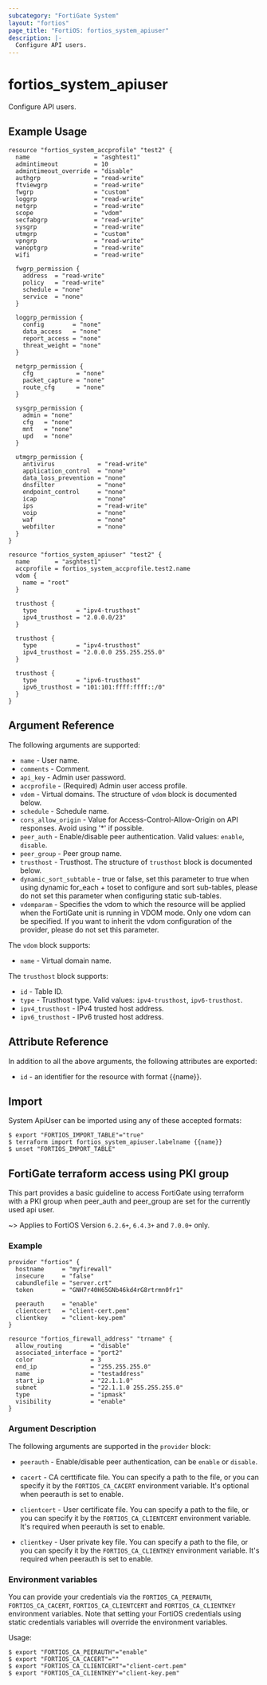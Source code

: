 ```yaml
---
subcategory: "FortiGate System"
layout: "fortios"
page_title: "FortiOS: fortios_system_apiuser"
description: |-
  Configure API users.
---
```


# fortios_system_apiuser
Configure API users.

## Example Usage

```hcl
resource "fortios_system_accprofile" "test2" {
  name                  = "asghtest1"
  admintimeout          = 10
  admintimeout_override = "disable"
  authgrp               = "read-write"
  ftviewgrp             = "read-write"
  fwgrp                 = "custom"
  loggrp                = "read-write"
  netgrp                = "read-write"
  scope                 = "vdom"
  secfabgrp             = "read-write"
  sysgrp                = "read-write"
  utmgrp                = "custom"
  vpngrp                = "read-write"
  wanoptgrp             = "read-write"
  wifi                  = "read-write"

  fwgrp_permission {
    address  = "read-write"
    policy   = "read-write"
    schedule = "none"
    service  = "none"
  }

  loggrp_permission {
    config        = "none"
    data_access   = "none"
    report_access = "none"
    threat_weight = "none"
  }

  netgrp_permission {
    cfg            = "none"
    packet_capture = "none"
    route_cfg      = "none"
  }

  sysgrp_permission {
    admin = "none"
    cfg   = "none"
    mnt   = "none"
    upd   = "none"
  }

  utmgrp_permission {
    antivirus            = "read-write"
    application_control  = "none"
    data_loss_prevention = "none"
    dnsfilter            = "none"
    endpoint_control     = "none"
    icap                 = "none"
    ips                  = "read-write"
    voip                 = "none"
    waf                  = "none"
    webfilter            = "none"
  }
}

resource "fortios_system_apiuser" "test2" {
  name       = "asghtest1"
  accprofile = fortios_system_accprofile.test2.name
  vdom {
    name = "root"
  }

  trusthost {
    type           = "ipv4-trusthost"
    ipv4_trusthost = "2.0.0.0/23"
  }

  trusthost {
    type           = "ipv4-trusthost"
    ipv4_trusthost = "2.0.0.0 255.255.255.0"
  }

  trusthost {
    type           = "ipv6-trusthost"
    ipv6_trusthost = "101:101:ffff:ffff::/0"
  }
}
```

## Argument Reference

The following arguments are supported:

* `name` - User name.
* `comments` - Comment.
* `api_key` - Admin user password.
* `accprofile` - (Required) Admin user access profile.
* `vdom` - Virtual domains. The structure of `vdom` block is documented below.
* `schedule` - Schedule name.
* `cors_allow_origin` - Value for Access-Control-Allow-Origin on API responses. Avoid using '*' if possible.
* `peer_auth` - Enable/disable peer authentication. Valid values: `enable`, `disable`.
* `peer_group` - Peer group name.
* `trusthost` - Trusthost. The structure of `trusthost` block is documented below.
* `dynamic_sort_subtable` - true or false, set this parameter to true when using dynamic for_each + toset to configure and sort sub-tables, please do not set this parameter when configuring static sub-tables.
* `vdomparam` - Specifies the vdom to which the resource will be applied when the FortiGate unit is running in VDOM mode. Only one vdom can be specified. If you want to inherit the vdom configuration of the provider, please do not set this parameter.

The `vdom` block supports:

* `name` - Virtual domain name.

The `trusthost` block supports:

* `id` - Table ID.
* `type` - Trusthost type. Valid values: `ipv4-trusthost`, `ipv6-trusthost`.
* `ipv4_trusthost` - IPv4 trusted host address.
* `ipv6_trusthost` - IPv6 trusted host address.


## Attribute Reference

In addition to all the above arguments, the following attributes are exported:
* `id` - an identifier for the resource with format {{name}}.

## Import

System ApiUser can be imported using any of these accepted formats:
```
$ export "FORTIOS_IMPORT_TABLE"="true"
$ terraform import fortios_system_apiuser.labelname {{name}}
$ unset "FORTIOS_IMPORT_TABLE"
```


## FortiGate terraform access using PKI group

This part provides a basic guideline to access FortiGate using terraform with a PKI group when peer_auth and peer_group are set for the currently used api user.

~> Applies to FortiOS Version `6.2.6+`, `6.4.3+` and `7.0.0+` only.

### Example

```hcl
provider "fortios" {
  hostname     = "myfirewall"
  insecure     = "false"
  cabundlefile = "server.crt"
  token        = "GNH7r40H65GNb46kd4rG8rtrmn0fr1"

  peerauth     = "enable"
  clientcert   = "client-cert.pem"
  clientkey    = "client-key.pem"
}

resource "fortios_firewall_address" "trname" {
  allow_routing        = "disable"
  associated_interface = "port2"
  color                = 3
  end_ip               = "255.255.255.0"
  name                 = "testaddress"
  start_ip             = "22.1.1.0"
  subnet               = "22.1.1.0 255.255.255.0"
  type                 = "ipmask"
  visibility           = "enable"
}
```

### Argument Description

The following arguments are supported in the `provider` block:

* `peerauth` - Enable/disable peer authentication, can be `enable` or `disable`.

* `cacert` - CA certtificate file. You can specify a path to the file, or you can specify it by the `FORTIOS_CA_CACERT` environment variable. It's optional when peerauth is set to enable.

* `clientcert` - User certificate file. You can specify a path to the file, or you can specify it by the `FORTIOS_CA_CLIENTCERT` environment variable. It's required when peerauth is set to enable.

* `clientkey` - User private key file. You can specify a path to the file, or you can specify it by the `FORTIOS_CA_CLIENTKEY` environment variable. It's required when peerauth is set to enable.


### Environment variables

You can provide your credentials via the `FORTIOS_CA_PEERAUTH`, `FORTIOS_CA_CACERT`, `FORTIOS_CA_CLIENTCERT` and `FORTIOS_CA_CLIENTKEY` environment variables. Note that setting your FortiOS credentials using static credentials variables will override the environment variables.

Usage:

```shell
$ export "FORTIOS_CA_PEERAUTH"="enable"
$ export "FORTIOS_CA_CACERT"=""
$ export "FORTIOS_CA_CLIENTCERT"="client-cert.pem"
$ export "FORTIOS_CA_CLIENTKEY"="client-key.pem"
```
